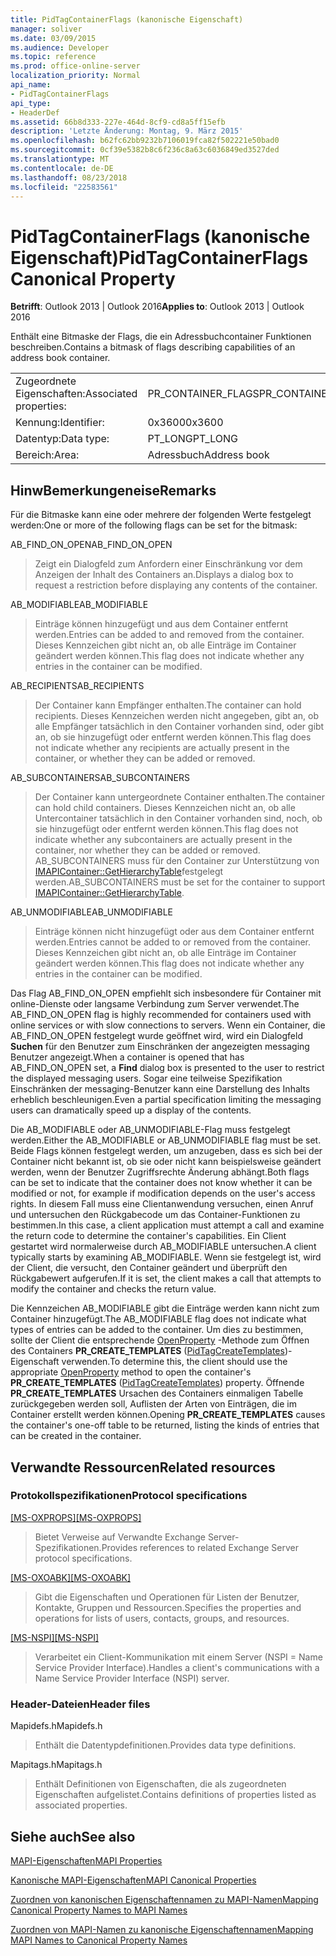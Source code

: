 ```yaml
---
title: PidTagContainerFlags (kanonische Eigenschaft)
manager: soliver
ms.date: 03/09/2015
ms.audience: Developer
ms.topic: reference
ms.prod: office-online-server
localization_priority: Normal
api_name:
- PidTagContainerFlags
api_type:
- HeaderDef
ms.assetid: 66b8d333-227e-464d-8cf9-cd8a5ff15efb
description: 'Letzte Änderung: Montag, 9. März 2015'
ms.openlocfilehash: b62fc62bb9232b7106019fca82f502221e50bad0
ms.sourcegitcommit: 0cf39e5382b8c6f236c8a63c6036849ed3527ded
ms.translationtype: MT
ms.contentlocale: de-DE
ms.lasthandoff: 08/23/2018
ms.locfileid: "22583561"
---
```

# <a name="pidtagcontainerflags-canonical-property"></a><span data-ttu-id="1d670-103">PidTagContainerFlags (kanonische Eigenschaft)</span><span class="sxs-lookup"><span data-stu-id="1d670-103">PidTagContainerFlags Canonical Property</span></span>

  
  
<span data-ttu-id="1d670-104">**Betrifft**: Outlook 2013 | Outlook 2016</span><span class="sxs-lookup"><span data-stu-id="1d670-104">**Applies to**: Outlook 2013 | Outlook 2016</span></span> 
  
<span data-ttu-id="1d670-105">Enthält eine Bitmaske der Flags, die ein Adressbuchcontainer Funktionen beschreiben.</span><span class="sxs-lookup"><span data-stu-id="1d670-105">Contains a bitmask of flags describing capabilities of an address book container.</span></span> 
  
|||
|:-----|:-----|
|<span data-ttu-id="1d670-106">Zugeordnete Eigenschaften:</span><span class="sxs-lookup"><span data-stu-id="1d670-106">Associated properties:</span></span>  <br/> |<span data-ttu-id="1d670-107">PR_CONTAINER_FLAGS</span><span class="sxs-lookup"><span data-stu-id="1d670-107">PR_CONTAINER_FLAGS</span></span>  <br/> |
|<span data-ttu-id="1d670-108">Kennung:</span><span class="sxs-lookup"><span data-stu-id="1d670-108">Identifier:</span></span>  <br/> |<span data-ttu-id="1d670-109">0x3600</span><span class="sxs-lookup"><span data-stu-id="1d670-109">0x3600</span></span>  <br/> |
|<span data-ttu-id="1d670-110">Datentyp:</span><span class="sxs-lookup"><span data-stu-id="1d670-110">Data type:</span></span>  <br/> |<span data-ttu-id="1d670-111">PT_LONG</span><span class="sxs-lookup"><span data-stu-id="1d670-111">PT_LONG</span></span>  <br/> |
|<span data-ttu-id="1d670-112">Bereich:</span><span class="sxs-lookup"><span data-stu-id="1d670-112">Area:</span></span>  <br/> |<span data-ttu-id="1d670-113">Adressbuch</span><span class="sxs-lookup"><span data-stu-id="1d670-113">Address book</span></span>  <br/> |
   
## <a name="remarks"></a><span data-ttu-id="1d670-114">HinwBemerkungeneise</span><span class="sxs-lookup"><span data-stu-id="1d670-114">Remarks</span></span>

<span data-ttu-id="1d670-115">Für die Bitmaske kann eine oder mehrere der folgenden Werte festgelegt werden:</span><span class="sxs-lookup"><span data-stu-id="1d670-115">One or more of the following flags can be set for the bitmask:</span></span>
  
<span data-ttu-id="1d670-116">AB_FIND_ON_OPEN</span><span class="sxs-lookup"><span data-stu-id="1d670-116">AB_FIND_ON_OPEN</span></span> 
  
> <span data-ttu-id="1d670-117">Zeigt ein Dialogfeld zum Anfordern einer Einschränkung vor dem Anzeigen der Inhalt des Containers an.</span><span class="sxs-lookup"><span data-stu-id="1d670-117">Displays a dialog box to request a restriction before displaying any contents of the container.</span></span> 
    
<span data-ttu-id="1d670-118">AB_MODIFIABLE</span><span class="sxs-lookup"><span data-stu-id="1d670-118">AB_MODIFIABLE</span></span> 
  
> <span data-ttu-id="1d670-119">Einträge können hinzugefügt und aus dem Container entfernt werden.</span><span class="sxs-lookup"><span data-stu-id="1d670-119">Entries can be added to and removed from the container.</span></span> <span data-ttu-id="1d670-120">Dieses Kennzeichen gibt nicht an, ob alle Einträge im Container geändert werden können.</span><span class="sxs-lookup"><span data-stu-id="1d670-120">This flag does not indicate whether any entries in the container can be modified.</span></span>
    
<span data-ttu-id="1d670-121">AB_RECIPIENTS</span><span class="sxs-lookup"><span data-stu-id="1d670-121">AB_RECIPIENTS</span></span> 
  
> <span data-ttu-id="1d670-122">Der Container kann Empfänger enthalten.</span><span class="sxs-lookup"><span data-stu-id="1d670-122">The container can hold recipients.</span></span> <span data-ttu-id="1d670-123">Dieses Kennzeichen werden nicht angegeben, gibt an, ob alle Empfänger tatsächlich in den Container vorhanden sind, oder gibt an, ob sie hinzugefügt oder entfernt werden können.</span><span class="sxs-lookup"><span data-stu-id="1d670-123">This flag does not indicate whether any recipients are actually present in the container, or whether they can be added or removed.</span></span> 
    
<span data-ttu-id="1d670-124">AB_SUBCONTAINERS</span><span class="sxs-lookup"><span data-stu-id="1d670-124">AB_SUBCONTAINERS</span></span> 
  
> <span data-ttu-id="1d670-125">Der Container kann untergeordnete Container enthalten.</span><span class="sxs-lookup"><span data-stu-id="1d670-125">The container can hold child containers.</span></span> <span data-ttu-id="1d670-126">Dieses Kennzeichen nicht an, ob alle Untercontainer tatsächlich in den Container vorhanden sind, noch, ob sie hinzugefügt oder entfernt werden können.</span><span class="sxs-lookup"><span data-stu-id="1d670-126">This flag does not indicate whether any subcontainers are actually present in the container, nor whether they can be added or removed.</span></span> <span data-ttu-id="1d670-127">AB_SUBCONTAINERS muss für den Container zur Unterstützung von [IMAPIContainer::GetHierarchyTable](imapicontainer-gethierarchytable.md)festgelegt werden.</span><span class="sxs-lookup"><span data-stu-id="1d670-127">AB_SUBCONTAINERS must be set for the container to support [IMAPIContainer::GetHierarchyTable](imapicontainer-gethierarchytable.md).</span></span> 
    
<span data-ttu-id="1d670-128">AB_UNMODIFIABLE</span><span class="sxs-lookup"><span data-stu-id="1d670-128">AB_UNMODIFIABLE</span></span> 
  
> <span data-ttu-id="1d670-129">Einträge können nicht hinzugefügt oder aus dem Container entfernt werden.</span><span class="sxs-lookup"><span data-stu-id="1d670-129">Entries cannot be added to or removed from the container.</span></span> <span data-ttu-id="1d670-130">Dieses Kennzeichen gibt nicht an, ob alle Einträge im Container geändert werden können.</span><span class="sxs-lookup"><span data-stu-id="1d670-130">This flag does not indicate whether any entries in the container can be modified.</span></span> 
    
<span data-ttu-id="1d670-131">Das Flag AB_FIND_ON_OPEN empfiehlt sich insbesondere für Container mit online-Dienste oder langsame Verbindung zum Server verwendet.</span><span class="sxs-lookup"><span data-stu-id="1d670-131">The AB_FIND_ON_OPEN flag is highly recommended for containers used with online services or with slow connections to servers.</span></span> <span data-ttu-id="1d670-132">Wenn ein Container, die AB_FIND_ON_OPEN festgelegt wurde geöffnet wird, wird ein Dialogfeld **Suchen** für den Benutzer zum Einschränken der angezeigten messaging Benutzer angezeigt.</span><span class="sxs-lookup"><span data-stu-id="1d670-132">When a container is opened that has AB_FIND_ON_OPEN set, a **Find** dialog box is presented to the user to restrict the displayed messaging users.</span></span> <span data-ttu-id="1d670-133">Sogar eine teilweise Spezifikation Einschränken der messaging-Benutzer kann eine Darstellung des Inhalts erheblich beschleunigen.</span><span class="sxs-lookup"><span data-stu-id="1d670-133">Even a partial specification limiting the messaging users can dramatically speed up a display of the contents.</span></span> 
  
<span data-ttu-id="1d670-134">Die AB_MODIFIABLE oder AB_UNMODIFIABLE-Flag muss festgelegt werden.</span><span class="sxs-lookup"><span data-stu-id="1d670-134">Either the AB_MODIFIABLE or AB_UNMODIFIABLE flag must be set.</span></span> <span data-ttu-id="1d670-135">Beide Flags können festgelegt werden, um anzugeben, dass es sich bei der Container nicht bekannt ist, ob sie oder nicht kann beispielsweise geändert werden, wenn der Benutzer Zugriffsrechte Änderung abhängt.</span><span class="sxs-lookup"><span data-stu-id="1d670-135">Both flags can be set to indicate that the container does not know whether it can be modified or not, for example if modification depends on the user's access rights.</span></span> <span data-ttu-id="1d670-136">In diesem Fall muss eine Clientanwendung versuchen, einen Anruf und untersuchen den Rückgabecode um das Container-Funktionen zu bestimmen.</span><span class="sxs-lookup"><span data-stu-id="1d670-136">In this case, a client application must attempt a call and examine the return code to determine the container's capabilities.</span></span> <span data-ttu-id="1d670-137">Ein Client gestartet wird normalerweise durch AB_MODIFIABLE untersuchen.</span><span class="sxs-lookup"><span data-stu-id="1d670-137">A client typically starts by examining AB_MODIFIABLE.</span></span> <span data-ttu-id="1d670-138">Wenn sie festgelegt ist, wird der Client, die versucht, den Container geändert und überprüft den Rückgabewert aufgerufen.</span><span class="sxs-lookup"><span data-stu-id="1d670-138">If it is set, the client makes a call that attempts to modify the container and checks the return value.</span></span> 
  
<span data-ttu-id="1d670-139">Die Kennzeichen AB_MODIFIABLE gibt die Einträge werden kann nicht zum Container hinzugefügt.</span><span class="sxs-lookup"><span data-stu-id="1d670-139">The AB_MODIFIABLE flag does not indicate what types of entries can be added to the container.</span></span> <span data-ttu-id="1d670-140">Um dies zu bestimmen, sollte der Client die entsprechende [OpenProperty](imapiprop-openproperty.md) -Methode zum Öffnen des Containers **PR_CREATE_TEMPLATES** ([PidTagCreateTemplates](pidtagcreatetemplates-canonical-property.md))-Eigenschaft verwenden.</span><span class="sxs-lookup"><span data-stu-id="1d670-140">To determine this, the client should use the appropriate [OpenProperty](imapiprop-openproperty.md) method to open the container's **PR_CREATE_TEMPLATES** ([PidTagCreateTemplates](pidtagcreatetemplates-canonical-property.md)) property.</span></span> <span data-ttu-id="1d670-141">Öffnende **PR_CREATE_TEMPLATES** Ursachen des Containers einmaligen Tabelle zurückgegeben werden soll, Auflisten der Arten von Einträgen, die im Container erstellt werden können.</span><span class="sxs-lookup"><span data-stu-id="1d670-141">Opening **PR_CREATE_TEMPLATES** causes the container's one-off table to be returned, listing the kinds of entries that can be created in the container.</span></span> 
  
## <a name="related-resources"></a><span data-ttu-id="1d670-142">Verwandte Ressourcen</span><span class="sxs-lookup"><span data-stu-id="1d670-142">Related resources</span></span>

### <a name="protocol-specifications"></a><span data-ttu-id="1d670-143">Protokollspezifikationen</span><span class="sxs-lookup"><span data-stu-id="1d670-143">Protocol specifications</span></span>

<span data-ttu-id="1d670-144">[[MS-OXPROPS]](http://msdn.microsoft.com/library/f6ab1613-aefe-447d-a49c-18217230b148%28Office.15%29.aspx)</span><span class="sxs-lookup"><span data-stu-id="1d670-144">[[MS-OXPROPS]](http://msdn.microsoft.com/library/f6ab1613-aefe-447d-a49c-18217230b148%28Office.15%29.aspx)</span></span>
  
> <span data-ttu-id="1d670-145">Bietet Verweise auf Verwandte Exchange Server-Spezifikationen.</span><span class="sxs-lookup"><span data-stu-id="1d670-145">Provides references to related Exchange Server protocol specifications.</span></span>
    
<span data-ttu-id="1d670-146">[[MS-OXOABK]](http://msdn.microsoft.com/library/f4cf9b4c-9232-4506-9e71-2270de217614%28Office.15%29.aspx)</span><span class="sxs-lookup"><span data-stu-id="1d670-146">[[MS-OXOABK]](http://msdn.microsoft.com/library/f4cf9b4c-9232-4506-9e71-2270de217614%28Office.15%29.aspx)</span></span>
  
> <span data-ttu-id="1d670-147">Gibt die Eigenschaften und Operationen für Listen der Benutzer, Kontakte, Gruppen und Ressourcen.</span><span class="sxs-lookup"><span data-stu-id="1d670-147">Specifies the properties and operations for lists of users, contacts, groups, and resources.</span></span>
    
<span data-ttu-id="1d670-148">[[MS-NSPI]](http://msdn.microsoft.com/library/6dd0a3ea-b4d4-4a73-a857-add03a89a543%28Office.15%29.aspx)</span><span class="sxs-lookup"><span data-stu-id="1d670-148">[[MS-NSPI]](http://msdn.microsoft.com/library/6dd0a3ea-b4d4-4a73-a857-add03a89a543%28Office.15%29.aspx)</span></span>
  
> <span data-ttu-id="1d670-149">Verarbeitet ein Client-Kommunikation mit einem Server (NSPI = Name Service Provider Interface).</span><span class="sxs-lookup"><span data-stu-id="1d670-149">Handles a client's communications with a Name Service Provider Interface (NSPI) server.</span></span>
    
### <a name="header-files"></a><span data-ttu-id="1d670-150">Header-Dateien</span><span class="sxs-lookup"><span data-stu-id="1d670-150">Header files</span></span>

<span data-ttu-id="1d670-151">Mapidefs.h</span><span class="sxs-lookup"><span data-stu-id="1d670-151">Mapidefs.h</span></span>
  
> <span data-ttu-id="1d670-152">Enthält die Datentypdefinitionen.</span><span class="sxs-lookup"><span data-stu-id="1d670-152">Provides data type definitions.</span></span>
    
<span data-ttu-id="1d670-153">Mapitags.h</span><span class="sxs-lookup"><span data-stu-id="1d670-153">Mapitags.h</span></span>
  
> <span data-ttu-id="1d670-154">Enthält Definitionen von Eigenschaften, die als zugeordneten Eigenschaften aufgelistet.</span><span class="sxs-lookup"><span data-stu-id="1d670-154">Contains definitions of properties listed as associated properties.</span></span>
    
## <a name="see-also"></a><span data-ttu-id="1d670-155">Siehe auch</span><span class="sxs-lookup"><span data-stu-id="1d670-155">See also</span></span>



[<span data-ttu-id="1d670-156">MAPI-Eigenschaften</span><span class="sxs-lookup"><span data-stu-id="1d670-156">MAPI Properties</span></span>](mapi-properties.md)
  
[<span data-ttu-id="1d670-157">Kanonische MAPI-Eigenschaften</span><span class="sxs-lookup"><span data-stu-id="1d670-157">MAPI Canonical Properties</span></span>](mapi-canonical-properties.md)
  
[<span data-ttu-id="1d670-158">Zuordnen von kanonischen Eigenschaftennamen zu MAPI-Namen</span><span class="sxs-lookup"><span data-stu-id="1d670-158">Mapping Canonical Property Names to MAPI Names</span></span>](mapping-canonical-property-names-to-mapi-names.md)
  
[<span data-ttu-id="1d670-159">Zuordnen von MAPI-Namen zu kanonische Eigenschaftennamen</span><span class="sxs-lookup"><span data-stu-id="1d670-159">Mapping MAPI Names to Canonical Property Names</span></span>](mapping-mapi-names-to-canonical-property-names.md)

